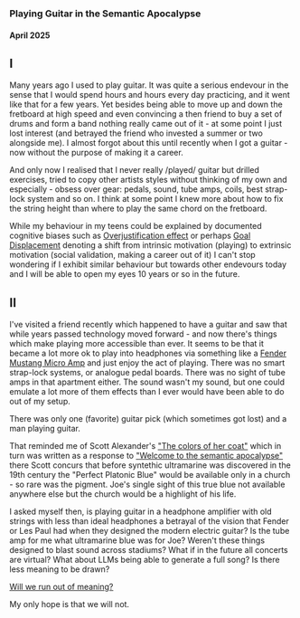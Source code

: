 ### Playing Guitar in the Semantic Apocalypse
#### April 2025

I
---

Many years ago I used to play guitar. It was quite a serious endevour in the sense that I would spend hours and hours every day practicing, and it went like that for a few years. Yet besides being able to move up and down the fretboard at high speed and even convincing a then friend to buy a set of drums and form a band nothing really came out of it - at some point I just lost interest (and betrayed the friend who invested a summer or two alongside me). I almost forgot about this until recently when I got a guitar - now without the purpose of making it a career.

And only now I realised that I never really /played/ guitar but drilled exercises, tried to copy other artists styles without thinking of my own and especially - obsess over gear: pedals, sound, tube amps, coils, best strap-lock system and so on. I think at some point I knew more about how to fix the string height than where to play the same chord on the fretboard.

While my behaviour in my teens could be explained by documented cognitive biases such as [Overjustification effect](https://en.wikipedia.org/wiki/Overjustification_effect) or perhaps [Goal Displacement](https://en.wikipedia.org/wiki/Goal#Goal_displacement)  denoting a shift from intrinsic motivation (playing) to extrinsic motivation (social validation, making a career out of it) I can't stop wondering if I exhibit similar behaviour but towards other endevours today and I will be able to open my eyes 10 years or so in the future.

II
---

I've visited a friend recently which happened to have a guitar and saw that while years passed technology moved forward - and now there's things which make playing more accessible than ever. It seems to be that it became a lot more ok to play into headphones via something like a [Fender Mustang Micro Amp](https://eu.fender.com/products/mustang-micro) and just enjoy the act of playing. There was no smart strap-lock systems, or analogue pedal boards. There was no sight of tube amps in that apartment either. The sound wasn't my sound, but one could emulate a lot more of them effects than I ever would have been able to do out of my setup.

There was only one (favorite) guitar pick (which sometimes got lost) and a man playing guitar.

That reminded me of Scott Alexander's ["The colors of her coat"](https://www.astralcodexten.com/p/the-colors-of-her-coat) which in turn was written as a response to ["Welcome to the semantic apocalypse"](https://www.theintrinsicperspective.com/p/welcome-to-the-semantic-apocalypse)
there Scott concurs that before syntethic ultramarine was discovered in the 19th century the "Perfect Platonic Blue" would be available only in a church - so rare was the pigment. Joe's single sight of this true blue not available anywhere else but the church would be a highlight of his life. 

I asked myself then, is playing guitar in a headphone amplifier with old strings with less than ideal headphones a betrayal of the vision that Fender or Les Paul had when they designed the modern electric guitar? Is the tube amp for me what ultramarine blue was for Joe?
Weren't these things designed to blast sound across stadiums? What if in the future all concerts are virtual?
What about LLMs being able to generate a full song? 
Is there less meaning to be drawn? 

[Will we run out of meaning?](https://www.lesswrong.com/posts/aEdqh3KPerBNYvoWe/complex-novelty) 

My only hope is that we will not.
